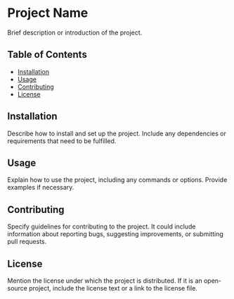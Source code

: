 # Project Name

Brief description or introduction of the project.

## Table of Contents
- [Installation](#installation)
- [Usage](#usage)
- [Contributing](#contributing)
- [License](#license)

## Installation

Describe how to install and set up the project. Include any dependencies or requirements that need to be fulfilled.

## Usage

Explain how to use the project, including any commands or options. Provide examples if necessary.

## Contributing

Specify guidelines for contributing to the project. It could include information about reporting bugs, suggesting improvements, or submitting pull requests.

## License

Mention the license under which the project is distributed. If it is an open-source project, include the license text or a link to the license file.

